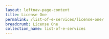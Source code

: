```yaml
---
layout: leftnav-page-content
title: License One
permalink: /list-of-e-services/license-one/
breadcrumb: License One
collection_name: list-of-e-services
---
```

